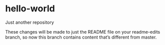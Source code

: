 # hello-world
Just another repository




These changes will be made to just the README file on your readme-edits branch, 
so now this branch contains content that’s different from master.
